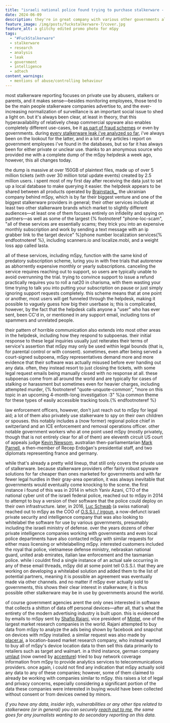 ```yaml
---
title: "israeli national police found trying to purchase stalkerware - #FuckStalkerware pt. 7"
date: 2024-06-09
description: they're in great company with various other governments also attempting to license mSpy for intelligence use
feature_image: /img/posts/fuckstalkerware-7/cover.jpg
feature_alt: a glitchy edited promo photo for mSpy
tags:
  - "#FuckStalkerware"
  - stalkerware
  - research
  - analysis
  - leak
  - government
  - intelligence
  - adtech
content_warnings:
  - mentions of abuse/controlling behaviour
---
```


most stalkerware reporting focuses on private use by abusers, stalkers or parents, and it makes sense—besides monitoring employees, those tend to be the main people stalkerware companies advertise to, and the ever-increasing normalization of surveillance is an important social issue to shed a light on. but it's always been clear, at least in theory, that this hyperavailability of relatively cheap commercial spyware also enables completely different use-cases, be it [as part of fraud schemes](/posts/wyndham-defrauded/) or even by governments. during [every stalkerware leak i've analyzed so far](/posts/tagged/fuckstalkerware/), i've always been on the lookout for the latter, and in a lot of my articles i report on government employees i've found in the databases, but so far it has always been for either private or unclear use. thanks to an anonymous source who provided me with a complete dump of the mSpy helpdesk a week ago, however, this all changes today.

the dump is massive at over 150GB of plaintext files, made up of over 5 million tickets (with over 30 million total update events) created by 2.5 million users. i spent most of my first day after receiving the data just to set up a local database to make querying it easier. the helpdesk appears to be shared between all products operated by [Brainstack\_](https://www.brainstack.team/), the ukrainian company behind mSpy, which is by far their biggest venture and one of the biggest stalkerware providers in general; their other services include at least two other stalkerware brands which market to slightly different audiences—at least one of them focuses entirely on infidelity and spying on partners—as well as some of the largest {% footnoteref "phone-loc-scam", "all of these services are essentially scams; they trick you into an expensive monthly subscription and work by sending a text message with an ip grabber link to the target device" %}phone number localization services{% endfootnoteref %}, including scannero.io and localize.mobi, and a weight loss app called lasta.

all of these services, including mSpy, function with the same kind of predatory subscription scheme, luring you in with free trials that autorenew as abhorrently expensive monthly or yearly subscriptions. canceling the service requires reaching out to support, so users are typically unable to avoid overrunning the trial. trying to convince support to issue a refund practically requires you to roll a nat20 in charisma, with them wasting your time trying to talk you into putting your subscription on pause or just simply ignoring support requests completely. this scheme means that at one point or another, most users will get funneled through the helpdesk, making it possible to vaguely guess how big their userbase is; this is complicated, however, by the fact that the helpdesk calls anyone a "user" who has ever sent, been CC'd in, or mentioned in any support email, including tons of spammers and unrelated people.

their pattern of horrible communication also extends into most other areas in the helpdesk, including how they respond to subpoenas. their initial response to these legal inquiries usually just reiterates their terms of service's assertion that mSpy may only be used within legal bounds (that is, for parental control or with consent). sometimes, even after being served a court-signed subpoena, mSpy representatives demand more and more evidence that their software was actually misused before ever handing out any data. often, they instead resort to just closing the tickets, with some legal request emails being manually closed with no response at all. these subpoenas come from all around the world and are typically for cases of stalking or harassment but sometimes even for heavier charges, including attempted murder, {% footnoteref "quote-unquote-common", "more on this topic in an upcoming 4-month-long investigation :3" %}a common theme for these types of easily accessible tracking tools.{% endfootnoteref %}

law enforcement officers, however, don't just reach out to mSpy for legal aid; a lot of them also privately use stalkerware to spy on their own children or spouses. this notably includes a (now former) regional police chief in switzerland and an ICE enforcement and removal operations officer. other notable government workers who at one point used mSpy (mostly privately, though that is not entirely clear for all of them) are eleventh circuit US court of appeals judge [Kevin Newsom](https://en.wikipedia.org/wiki/Kevin_Newsom), australian then-parliamentarian [Mark Parnell](https://en.wikipedia.org/wiki/Mark_Parnell), a then-member of Recep Erdoğan's presidential staff, and two diplomats representing france and germany.

while that's already a pretty wild lineup, that still only covers the private use of stalkerware. because stalkerware providers offer fairly robust spyware solutions for far cheaper than ones marketed for governments and with far fewer legal hurdles in their gray-area operation, it was always inevitable that governments would eventually come knocking to the scene. the first instance i found of this was in 2014 in which Yaniv Azani, CTO of the national cyber unit of the israeli federal police, reached out to mSpy in 2014 to attempt to buy a version of their software that the police could deploy on their own infrastructure. later, in 2016, [Luc Schwab](https://www.linkedin.com/in/luc-schwab-66691880/) (a swiss national) reached out to mSpy as the COO of [O.S.S.I. / irgoun](https://web.archive.org/web/20190119065628/https://irgoun.org.il/), a now-defunct israeli private security and intelligence company that was also looking to whitelabel the software for use by various governments, presumably including the israeli ministry of defense. over the years dozens of other private intelligence companies working with governments and even local police departments have also contacted mSpy with similar requests for either mass licensing or whitelabelling mSpy. interested customers included the royal thai police, vietnamese defense ministry, nebraskan national guard, united arab emirates, italian law enforcement and the tasmanian police. while i couldnt find a single instance of an actual sale occurring in any of these email threads, mSpy did at some point tell O.S.S.I. that they are working on developing a whitelabel solution and added them to the list of potential partners, meaning it is possible an agreement was eventually made via other channels. and no matter if mSpy ever actually sold to governments, this shows their clear interest in stalkerware; it is thus possible other stalkerware may be in use by governments around the world.

of course government agencies arent the only ones interested in software that collects a shitton of data off personal devices—after all, that's what the entirety of the modern advertising industry is built upon. this is evidenced by emails to mSpy sent by [Shafiq Rajani](https://www.linkedin.com/in/shafiqrajani/), vice president of [Mintel](https://en.wikipedia.org/wiki/Mintel), one of the largest market research companies in the world. Rajani attempted to buy data from mSpy to analyze the ads being shown by facebook and snapchat on devices with mSpy installed. a similar request was also made by [placer.ai](https://placer.ai), a location-based market research company, who instead wanted to buy all of mSpy's device location data to then sell this data primarily to retailers such as target and walmart. in a third instance, german company [umlaut](https://de.wikipedia.org/wiki/Umlaut_(Unternehmen)) (now owned by [accenture](https://en.wikipedia.org/wiki/Accenture)) tried to buy network coverage information from mSpy to provide analytics services to telecommunications providers. once again, i could not find any indication that mSpy actually sold any data to any of these companies; however, some of them claimed to already be working with companies similar to mSpy. this raises a lot of legal and privacy concerns, especially considering a significant portion of the data these companies were interested in buying would have been collected without consent or from devices owned by minors.

*if you have any data, insider info, vulnerabilities or any other tips related to stalkerware (or in general) you can securely [reach out to me](/contact), the same goes for any journalists wanting to do secondary reporting on this data.*